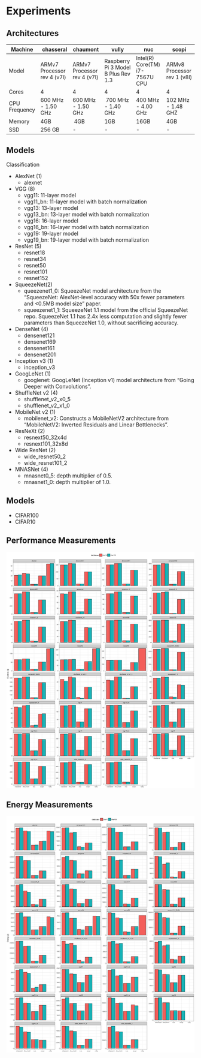 # Experiments

## Architectures

Machine | chasseral | chaumont | vully | nuc | scopi
------- | --------- | -------- | ----- | --- | -----
Model   | ARMv7 Processor rev 4 (v7l) | ARMv7 Processor rev 4 (v7l) | Raspberry Pi 3 Model B Plus Rev 1.3 | Intel(R) Core(TM) i7-7567U CPU | ARMv8 Processor rev 1 (v8l)
Cores   | 4 | 4 | 4 | 4 | 4
CPU Frequency | 600 MHz - 1.50 GHz | 600 MHz - 1.50 GHz | 700 MHz - 1.40 GHz | 400 MHz - 4.00 GHz | 102 MHz - 1.48 GHZ
Memory  | 4GB | 4GB | 1GB | 16GB | 4GB
SSD     | 256 GB | - | - | - | -

## Models

Classification
- AlexNet (1)
  - alexnet
- VGG (8)
  - vgg11: 11-layer model 
  - vgg11_bn: 11-layer model with batch normalization
  - vgg13: 13-layer model
  - vgg13_bn: 13-layer model with batch normalization
  - vgg16: 16-layer model 
  - vgg16_bn: 16-layer model with batch normalization
  - vgg19: 19-layer model 
  - vgg19_bn: 19-layer model with batch normalization
- ResNet (5)
  - resnet18
  - resnet34
  - resnet50
  - resnet101
  - resnet152
- SqueezeNet(2)
  - queezenet1_0: SqueezeNet model architecture from the “SqueezeNet: AlexNet-level accuracy with 50x fewer parameters and <0.5MB model size” paper.
  - squeezenet1_1: SqueezeNet 1.1 model from the official SqueezeNet repo. SqueezeNet 1.1 has 2.4x less computation and slightly fewer parameters than SqueezeNet 1.0, without sacrificing accuracy.
- DenseNet (4)
  - densenet121
  - densenet169
  - densenet161
  - densenet201
- Inception v3 (1)
  - inception_v3
- GoogLeNet (1)
  - googlenet: GoogLeNet (Inception v1) model architecture from “Going Deeper with Convolutions”.
- ShuffleNet v2 (4)
  - shufflenet_v2_x0_5
  - shufflenet_v2_x1_0
- MobileNet v2 (1)
  - mobilenet_v2: Constructs a MobileNetV2 architecture from “MobileNetV2: Inverted Residuals and Linear Bottlenecks”.
- ResNeXt (2)
  - resnext50_32x4d
  - resnext101_32x8d
- Wide ResNet (2)
  - wide_resnet50_2
  - wide_resnet101_2
- MNASNet (4)
  - mnasnet0_5: depth multiplier of 0.5. 
  - mnasnet1_0: depth multiplier of 1.0. 

## Models

- CIFAR100
- CIFAR10

## Performance Measurements

![alt text](https://github.com/isabellyrocha/edgetune/blob/main/exps/plots/duration.png?raw=true)

## Energy Measurements

![alt text](https://github.com/isabellyrocha/edgetune/blob/main/exps/plots/energy.png?raw=true)
